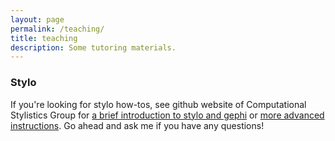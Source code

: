 ```yaml
---
layout: page
permalink: /teaching/
title: teaching
description: Some tutoring materials.
---
```

### Stylo
If you're looking for stylo how-tos, see github website of Computational Stylistics Group for [a brief introduction to stylo and gephi](https://computationalstylistics.github.io/stylo_nutshell/) or [more advanced instructions](https://computationalstylistics.github.io/). 
Go ahead and ask me if you have any questions!

